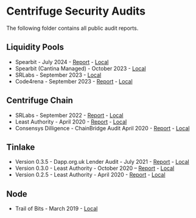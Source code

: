 # Centrifuge Security Audits

The following folder contains all public audit reports.

## Liquidity Pools
* Spearbit - July 2024 - [Report](https://github.com/spearbit/portfolio/blob/master/pdfs/Centrifuge-Spearbit-Security-Review-July-2024.pdf) - [Local](2024-07-Spearbit.pdf)
* Spearbit (Cantina Managed) - October 2023 - [Local](liquidity-pools/2023-10-Spearbit-Cantina-Managed.pdf)
* SRLabs - September 2023 - [Local](liquidity-pools/2023-09-SRLabs.pdf)
* Code4rena - September 2023 - [Report](https://code4rena.com/reports/2023-09-centrifuge) - [Local](liquidity-pools/2023-09-Code4rena.md)

## Centrifuge Chain
* SRLabs - September 2022 - [Report](https://securityresearchlabs.sharepoint.com/sites/Centrifuge/Freigegebene%20Dokumente/Forms/AllItems.aspx?id=%2Fsites%2FCentrifuge%2FFreigegebene%20Dokumente%2FGeneral%2F0%2Ddeliverables%2FSRL%2Dcentrifuge%5Fbaseline%5Fassurance%2Dreport%2Donline%2Dv2%2E3%2Epdf&parent=%2Fsites%2FCentrifuge%2FFreigegebene%20Dokumente%2FGeneral%2F0%2Ddeliverables&p=true&ga=1) - [Local](chain/SRLabs-baseline-report_2022.pdf)
* Least Authority - April 2020 - [Report](https://leastauthority.com/static/publications/LeastAuthority_Centrifuge_Chain_Audit_Report.pdf) - [Local](chain/LA-Centrifuge-Chain.pdf)
* Consensys Dilligence - ChainBridge Audit April 2020 - [Report](https://consensys.net/diligence/audits/private/adash47d-chainbridge/chainbridge-audit-2020-04.pdf) - [Local](bridge/chainbridge-audit-2020-04.pdf)

## Tinlake
* Version 0.3.5 - Dapp.org.uk Lender Audit - July 2021 - [Report](https://dapp.org.uk/reports/tinlake.html) - [Local](tinlake/dapp-org-tinlake-lender.html)
* Version 0.3.0 - Least Authority - October 2020 – [Report](https://leastauthority.com/static/publications/LeastAuthority_Centrifuge_Tinlake_0.3.0_Audit_Report.pdf) - [Local](tinlake/LA-Tinlake-Audit-v0.3.0.pdf)
* Version 0.2.5 - Least Authority - April 2020 - [Report](https://leastauthority.com/static/publications/LeastAuthority_Centrifuge_Tinlake_Contracts_Actions_Audit_Report.pdf) - [Local](tinlake/LA-Tinlake-Audit-v0.2.5.pdf)

## Node
* Trail of Bits - March 2019 - [Local](node/Trail-of-Bits-Audit.pdf)
